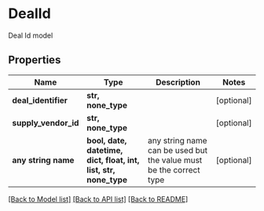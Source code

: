 # DealId

Deal Id model

## Properties
Name | Type | Description | Notes
------------ | ------------- | ------------- | -------------
**deal_identifier** | **str, none_type** |  | [optional] 
**supply_vendor_id** | **str, none_type** |  | [optional] 
**any string name** | **bool, date, datetime, dict, float, int, list, str, none_type** | any string name can be used but the value must be the correct type | [optional]

[[Back to Model list]](../README.md#documentation-for-models) [[Back to API list]](../README.md#documentation-for-api-endpoints) [[Back to README]](../README.md)


